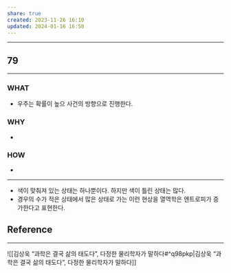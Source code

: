 ```yaml
---
share: true
created: 2023-11-26 16:10
updated: 2024-01-16 16:58
---
```


---
## 79
---
### WHAT
- 우주는 확률이 높으 사건의 방향으로 진행한다.
### WHY
- 
### HOW
- 
---
- 색이 맞춰져 있는 상태는 하나뿐이다. 하지만 색이 틀린 상태는 많다. 
- 경우의 수가 적은 상태에서 많은 상태로 가는 이런 현상을 열역학은 엔트로피가 증가한다고 표현한다.


## Reference
---
![[김상욱  “과학은 결국 삶의 태도다”, 다정한 물리학자가 말하다#^q98pkp|김상욱  “과학은 결국 삶의 태도다”, 다정한 물리학자가 말하다]]
